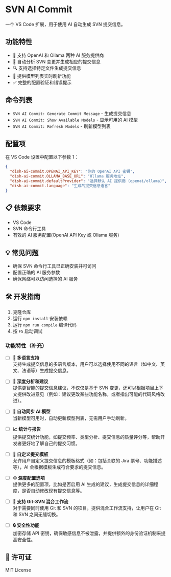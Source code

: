 # SVN AI Commit

一个 VS Code 扩展，用于使用 AI 自动生成 SVN 提交信息。

## 功能特性

- 🤖 支持 OpenAI 和 Ollama 两种 AI 服务提供商
- 📝 自动分析 SVN 变更并生成相应的提交信息
- 🔍 支持选择特定文件生成提交信息
- 🔄 提供模型列表实时刷新功能
- ✅ 完整的配置验证和错误提示

## 命令列表

- `SVN AI Commit: Generate Commit Message` - 生成提交信息
- `SVN AI Commit: Show Available Models` - 显示可用的 AI 模型
- `SVN AI Commit: Refresh Models` - 刷新模型列表

## 配置项

在 VS Code 设置中配置以下参数 1：

```json
{
  "dish-ai-commit.OPENAI_API_KEY": "你的 OpenAI API 密钥",
  "dish-ai-commit.OLLAMA_BASE_URL": "Ollama 服务地址",
  "dish-ai-commit.defaultProvider": "选择默认 AI 提供商 (openai/ollama)",
  "dish-ai-commit.language": "生成的提交信息语言"
}
```

## 📋 依赖要求

- VS Code
- SVN 命令行工具
- 有效的 AI 服务配置(OpenAI API Key 或 Ollama 服务)

## 💡 常见问题

- 确保 SVN 命令行工具已正确安装并可访问
- 配置正确的 AI 服务参数
- 确保网络可以访问选择的 AI 服务

## 🛠️ 开发指南

1. 克隆仓库
2. 运行 `npm install` 安装依赖
3. 运行 `npm run compile` 编译代码
4. 按 `F5` 启动调试

### 功能特性（补充）

- [ ] **🔄 多语言支持**  
  支持生成提交信息的多语言版本，用户可以选择使用不同的语言（如中文、英文、法语等）生成提交信息。

- [ ] **🧠 深度分析和建议**  
  提供更智能的提交信息建议，不仅仅是基于 SVN 变更，还可以根据项目上下文提供改进意见（例如：建议更改某些功能名称，或者指出可能的代码风格改进）。

- [ ] **🔄 自动同步 AI 模型**  
  当新模型可用时，自动更新模型列表，无需用户手动刷新。

- [ ] **📈 统计与报告**  
  提供提交统计功能，如提交频率、类型分析、提交信息的质量评分等，帮助开发者更好地了解自己的提交习惯。

- [ ] **🎨 自定义提交模板**  
  允许用户自定义提交信息的模板格式（如：包括关联的 Jira 票号、功能描述等），AI 会根据模板生成符合要求的提交信息。

- [ ] **⚙️ 深度配置选项**  
  提供更多的配置项，比如是否启用 AI 生成的建议，生成提交信息的详细程度，是否自动修改现有提交信息等。

- [ ] **🧩 支持 Git-SVN 混合工作流**  
  对于需要同时使用 Git 和 SVN 的项目，提供混合工作流支持，让用户在 Git 和 SVN 之间无缝切换。

- [ ] **🔒 安全性功能**  
  加密存储 API 密钥，确保敏感信息不被泄露，并提供额外的身份验证机制来提高安全性。



## 📄 许可证

MIT License
